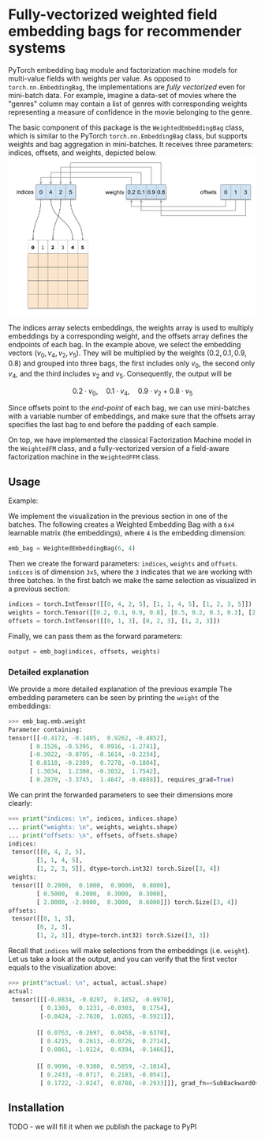# Fully-vectorized weighted field embedding bags for recommender systems
PyTorch embedding bag module and factorization machine models for multi-value fields with weights per value. As opposed to `torch.nn.EmbeddingBag`, the implementations are *fully vectorized* even for mini-batch data. For example, imagine a data-set of movies where the "genres" column may contain a list of genres with corresponding weights representing a measure of confidence in the movie belonging to the genre.

The basic component of this package is the `WeightedEmbeddingBag` class, which is similar to the PyTorch `torch.nn.EmbeddingBag` class, but supports weights and bag aggregation in mini-batches. It receives three parameters: indices, offsets, and weights, depicted below.
![WeightedEmbeddingBag](doc/weighted_embedding_bag.png)

The indices array selects embeddings, the weights array is used to multiply embeddings by a corresponding weight, and the offsets array defines the endpoints of each bag. In the example above, we select the embedding vectors $(v_0, v_4, v_2, v_5)$. They will be multiplied by the weights $(0.2, 0.1, 0.9, 0.8)$ and grouped into three bags, the first includes only $v_0$, the second only $v_4$, and the third includes $v_2$ and $v_5$. Consequently, the output will be

$$
0.2 \cdot v_0,\quad 0.1 \cdot v_4,\quad 0.9 \cdot v_2 + 0.8 \cdot v_5
$$

Since offsets point to the _end-point_ of each bag, we can use mini-batches with a variable number of embeddings, and make sure that the offsets array specifies the last bag to end before the padding of each sample.

On top, we have implemented the classical Factorization Machine model in the `WeightedFM` class, and a fully-vectorized version of a field-aware factorization machine in the `WeightedFFM` class.

## Usage
Example:

We implement the visualization in the previous section in one of the batches. The following creates a Weighted Embedding Bag with a ```6x4``` learnable matrix (the embeddings), where ```4``` is the embedding dimension:
```python
emb_bag = WeightedEmbeddingBag(6, 4)  
  ```
Then we create the forward parameters: ```indices```, ```weights``` and ```offsets```. ```indices``` is of dimension ```3x5```, where the ```3``` indicates that we are working with three batches. In the first batch we make the same selection as visualized in a previous section:
```python
indices = torch.IntTensor([[0, 4, 2, 5], [1, 1, 4, 5], [1, 2, 3, 5]])  
weights = torch.Tensor([[0.2, 0.1, 0.9, 0.8], [0.5, 0.2, 0.3, 0.3], [2., -2., 0.3, 0.6]])  
offsets = torch.IntTensor([[0, 1, 3], [0, 2, 3], [1, 2, 3]])
```
Finally, we can pass them as the forward parameters:
```python
output = emb_bag(indices, offsets, weights)  
```

### Detailed explanation
We provide a more detailed explanation of the previous example
  The embedding parameters can be seen by printing the  ```weight``` of the embeddings:
  ```python
  >>> emb_bag.emb.weight
  Parameter containing:
tensor([[-0.4172, -0.1485,  0.9262, -0.4852],
        [ 0.1526, -0.5395,  0.0916, -1.2741],
        [-0.3022, -0.0705, -0.1614, -0.2234],
        [ 0.8110, -0.2389,  0.7278, -0.1804],
        [ 1.3034,  1.2308, -0.3032,  1.7542],
        [ 0.2870, -3.3745,  1.4647, -0.4888]], requires_grad=True)
  ```
  We can print the forwarded parameters to see their dimensions more clearly:
```python 
>>> print("indices: \n", indices, indices.shape)  
... print("weights: \n", weights, weights.shape)  
... print("offsets: \n", offsets, offsets.shape)
indices: 
 tensor([[0, 4, 2, 5],
        [1, 1, 4, 5],
        [1, 2, 3, 5]], dtype=torch.int32) torch.Size([3, 4])
weights: 
 tensor([[ 0.2000,  0.1000,  0.9000,  0.8000],
        [ 0.5000,  0.2000,  0.3000,  0.3000],
        [ 2.0000, -2.0000,  0.3000,  0.6000]]) torch.Size([3, 4])
offsets: 
 tensor([[0, 1, 3],
        [0, 2, 3],
        [1, 2, 3]], dtype=torch.int32) torch.Size([3, 3])
```
Recall that ```indices``` will make selections from the embeddings (i.e. ```weight```). Let us take a look at the output, and you can verify that the first vector equals to the visualization above:
```python
>>> print("actual: \n", actual, actual.shape)
actual: 
 tensor([[[-0.0834, -0.0297,  0.1852, -0.0970],
         [ 0.1303,  0.1231, -0.0303,  0.1754],
         [-0.0424, -2.7630,  1.0265, -0.5921]],

        [[ 0.0763, -0.2697,  0.0458, -0.6370],
         [ 0.4215,  0.2613, -0.0726,  0.2714],
         [ 0.0861, -1.0124,  0.4394, -0.1466]],

        [[ 0.9096, -0.9380,  0.5059, -2.1014],
         [ 0.2433, -0.0717,  0.2183, -0.0541],
         [ 0.1722, -2.0247,  0.8788, -0.2933]]], grad_fn=<SubBackward0>) torch.Size([3, 3, 4])
```

## Installation
TODO - we will fill it when we publish the package to PyPI
